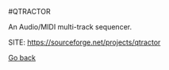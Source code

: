 #QTRACTOR

 An Audio/MIDI multi-track sequencer.

 SITE: https://sourceforge.net/projects/qtractor

 [Go back](https://portable-linux-apps.github.io/apps.html)
